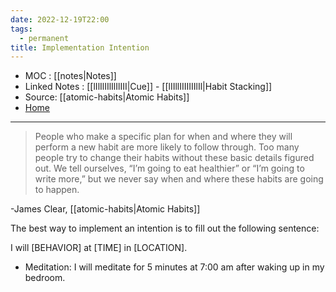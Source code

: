 ```yaml
---
date: 2022-12-19T22:00
tags:
  - permanent
title: Implementation Intention
---
```

- MOC : [[notes|Notes]]
- Linked Notes : [[lIlIlIIlIlIlIII|Cue]] - [[lIIllIIIIIIIlIl|Habit Stacking]]
- Source: [[atomic-habits|Atomic Habits]]
- [Home](https://misudashi.ga/)
----------
> People who make a specific plan for when and where they will perform a new habit are more likely to follow through. Too many people try to change their habits without these basic details figured out. We tell ourselves, “I’m going to eat healthier” or “I’m going to write more,” but we never say when and where these habits are going to happen.

-James Clear, [[atomic-habits|Atomic Habits]]

The best way to implement an intention is to fill out the following sentence:

I will [BEHAVIOR] at [TIME] in [LOCATION].

- Meditation: I will meditate for 5 minutes at 7:00 am after waking up in my bedroom.